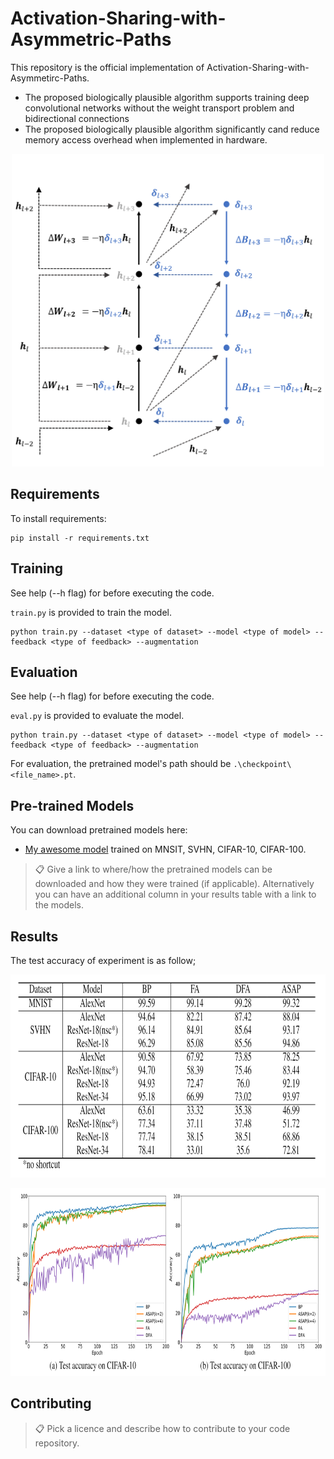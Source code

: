 # Activation-Sharing-with-Asymmetric-Paths

This repository is the official implementation of Activation-Sharing-with-Asymmetirc-Paths. 

+ The proposed biologically plausible algorithm supports training deep convolutional networks without the weight transport problem and bidirectional connections
+ The proposed biologically plausible algorithm significantly cand reduce memory access overhead when implemented in hardware.

<p align="center"><img src="./Fig/ASAP.png"  width="500" height="500">

## Requirements

To install requirements:

```setup
pip install -r requirements.txt
```

## Training

See help (--h flag) for before executing the code.

`train.py` is provided to train the model.
  
```train
python train.py --dataset <type of dataset> --model <type of model> --feedback <type of feedback> --augmentation
```

## Evaluation

See help (--h flag) for before executing the code.

`eval.py` is provided to evaluate the model.

```eval
python train.py --dataset <type of dataset> --model <type of model> --feedback <type of feedback> --augmentation
```
For evaluation, the pretrained model's path should be `.\checkpoint\<file_name>.pt`.

## Pre-trained Models

You can download pretrained models here:

- [My awesome model](https://drive.google.com/mymodel.pth) trained on MNSIT, SVHN, CIFAR-10, CIFAR-100. 

>📋  Give a link to where/how the pretrained models can be downloaded and how they were trained (if applicable).  Alternatively you can have an additional column in your results table with a link to the models.

## Results

The test accuracy of experiment is as follow;
  
<p align="center"><img src="./Fig/table of result.PNG"  width="750" height="325">
  
<p align="center"><img src="./Fig/graph of result.PNG"  width="750" height="300">

## Contributing

>📋  Pick a licence and describe how to contribute to your code repository. 
